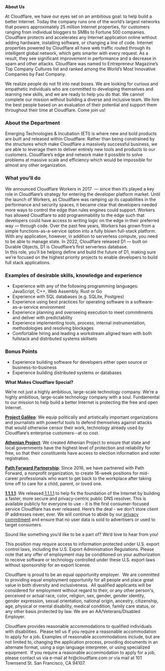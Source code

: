 <div class="content-intro">
	<div><strong>About Us</strong></div>
	<div>
		<p><span style="font-weight: 400;">At Cloudflare, we have our eyes set on an ambitious goal: to help build a better Internet. Today the company runs one of the world’s largest networks that powers approximately 25 million Internet properties, for customers ranging from individual bloggers to SMBs to Fortune 500 companies. Cloudflare protects and accelerates any Internet application online without adding hardware, installing software, or changing a line of code. Internet properties powered by Cloudflare all have web traffic routed through its intelligent global network, which gets smarter with every request. As a result, they see significant improvement in performance and a decrease in spam and other attacks. Cloudflare was named to Entrepreneur Magazine’s Top Company Cultures list and ranked among the World’s Most Innovative Companies by Fast Company.</span><span style="font-weight: 400;">&nbsp;</span></p>
		<p><span style="font-weight: 400;">We realize people do not fit into neat boxes. We are looking for curious and empathetic individuals who are committed to developing themselves and learning new skills, and we are ready to help you do that. We cannot complete our mission without building a diverse and inclusive team. We hire the best people based on an evaluation of their potential and support them throughout their time at Cloudflare. Come join us!&nbsp;</span></p>
	</div>
</div>
<p></p>
<h3 id="EngineeringManagerD1-AbouttheDepartment"><strong>About the Department</strong></h3>
<p>Emerging Technologies &amp; Incubation (ETI) is where new and bold products are built and released within Cloudflare. Rather than being constrained by the structures which make Cloudflare a massively successful business, we are able to leverage them to deliver entirely new tools and products to our customers. Cloudflare’s edge and network make it possible to solve problems at massive scale and efficiency which would be impossible for almost any other organization.</p>
<h3 id="EngineeringManagerD1-Whatyou'lldo"><strong>What you'll do</strong></h3>
<p>We announced Cloudflare Workers in 2017&nbsp; — since then it’s played a key role in Cloudflare’s strategy for entering the developer platform market. Until the launch of Workers, as Cloudflare was ramping up its capabilities in the performance and security spaces, it became clear that developers needed more ways to control the edge than rules engines could support. Workers has allowed Cloudflare to add programmability to the edge such that developers could have access to writing logic on the edge in their preferred way — through code. Over the past few years, Workers has grown from a simple functions-as-a-service option into a fully blown full-stack platform. With any application, however, in addition to serverless compute, you need to be able to manage state. In 2022, Cloudflare released D1 — built on Durable Objects, D1 is Cloudflare’s first serverless database.&nbsp;<br>In this role, you’ll be helping define and build the future of D1, making sure we’re focused on the highest priority projects to enable developers to build full stack applications.&nbsp;</p>
<h3 id="EngineeringManagerD1-Examplesofdesirableskills,knowledgeandexperience"><strong>Examples of desirable skills, knowledge and experience</strong></h3>
<ul>
	<li>Experience with any of the following programming languages: JavaScript, C++, Web Assembly. Rust or Go</li>
	<li>Experience with SQL databases (e.g. SQLite, Postgres)</li>
	<li>Experience using best practices for operating software in a software-as-a-service environment</li>
	<li>Experience planning and overseeing execution to meet commitments and deliver with predictability</li>
	<li>Experience implementing tools, process, internal instrumentation, methodologies and resolving blockages</li>
	<li>Comfortable hiring and leading a workstream aligned team with both fullstack and distributed systems skillsets</li>
</ul>
<h3 id="EngineeringManagerD1-BonusPoints"><strong>Bonus Points</strong></h3>
<ul>
	<li>Experience building software for developers either open source or business-to-business</li>
	<li>Experience building distributed systems or databases</li>
</ul>
<p></p>
<div class="content-conclusion">
	<p><strong>What Makes Cloudflare Special?</strong></p>
	<p><span style="font-weight: 400;">We’re not just a highly ambitious, large-scale technology company. We’re a highly ambitious, large-scale technology company with a soul. Fundamental to our mission to help build a better Internet is protecting the free and open Internet.</span></p>
	<p><a href="https://blog.cloudflare.com/protecting-free-expression-online/"><strong>Project Galileo</strong></a><span style="font-weight: 400;">: We equip politically and artistically important organizations and journalists with powerful tools to defend themselves against attacks that would otherwise censor their work, technology already used by Cloudflare’s enterprise customers--at no cost.</span></p>
	<p><strong><a href="https://www.cloudflare.com/athenian/">Athenian Project</a></strong><span style="font-weight: 400;">: We created Athenian Project to ensure that state and local governments have the highest level of protection and reliability for free, so that their constituents have access to election information and voter registration.</span></p>
	<p><a href="https://blog.cloudflare.com/tag/path-forward/"><strong>Path Forward Partnership</strong></a><span style="font-weight: 400;">: Since 2016, we have partnered with Path Forward, a nonprofit organization, to create 16-week positions for mid-career professionals who want to get back to the workplace after taking time off to care for a child, parent, or loved one.</span></p>
	<p><a href="https://1.1.1.1/"><strong>1.1.1.1</strong></a><span style="font-weight: 400;">: We released</span><a href="https://1.1.1.1/"> <span style="font-weight: 400;">1.1.1.1</span></a><span style="font-weight: 400;"> to help fix the foundation of the Internet by building a faster, more secure and privacy-centric public DNS resolver. This is available publicly for everyone to use - it is the first consumer-focused service Cloudflare has ever released. Here’s the deal - we don’t store client IP addresses never, ever. We will continue to abide by our</span><a href="https://developers.cloudflare.com/1.1.1.1/privacy/public-dns-resolver"> privacy commitment</a><span style="font-weight: 400;"> and ensure that no user data is sold to advertisers or used to target consumers.</span></p>
	<p><span style="font-weight: 400;">Sound like something you’d like to be a part of? We’d love to hear from you!</span></p>
	<p><span style="font-weight: 400;">This position may require access to information protected under U.S. export control laws, including the U.S. Export Administration Regulations. Please note that any offer of employment may be conditioned on your authorization to receive software or technology controlled under these U.S. export laws without sponsorship for an export license.</span></p>
	<p><span style="font-weight: 400;">Cloudflare is proud to be an equal opportunity employer. &nbsp;We are committed to providing equal employment opportunity for all people and place great value in both diversity and inclusiveness. &nbsp;All qualified applicants will be considered for employment without regard to their, or any other person's, perceived or actual</span> <span style="font-weight: 400;">race, color, religion, sex, gender, gender identity, gender expression, sexual orientation, national origin, ancestry, citizenship, age, physical or mental disability, medical condition, family care status, or any other basis protected by law. </span><span style="font-weight: 400;">We are an AA/Veterans/Disabled Employer.</span></p>
	<p><span style="font-weight: 400;">Cloudflare provides reasonable accommodations to qualified individuals with disabilities. &nbsp;Please tell us if you require a reasonable accommodation to apply for a job. Examples of reasonable accommodations include, but are not limited to, changing the application process, providing documents in an alternate format, using a sign language interpreter, or using specialized equipment. &nbsp;If you require a reasonable accommodation to apply for a job, please contact us via e-mail at </span><span style="font-weight: 400;">hr@cloudflare.com</span><span style="font-weight: 400;"> or via mail at 101 Townsend St. San Francisco, CA 94107.</span></p>
</div>